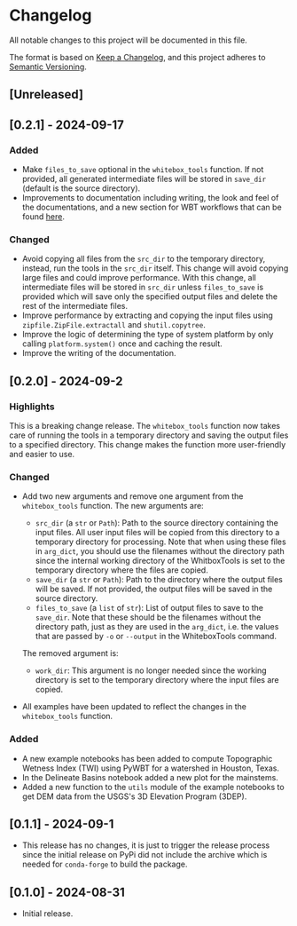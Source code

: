 # Changelog

All notable changes to this project will be documented in this file.

The format is based on [Keep a Changelog](https://keepachangelog.com/en/1.1.0/),
and this project adheres to [Semantic Versioning](https://semver.org/spec/v2.0.0.html).

## \[Unreleased\]

## \[0.2.1\] - 2024-09-17

### Added

- Make `files_to_save` optional in the `whitebox_tools` function. If not provided, all
    generated intermediate files will be stored in `save_dir` (default is the source
    directory).
- Improvements to documentation including writing, the look and feel of the
    documentations, and a new section for WBT workflows that can be found
    [here](https://pywbt.readthedocs.io/latest/workflows).

### Changed

- Avoid copying all files from the `src_dir` to the temporary directory,
    instead, run the tools in the `src_dir` itself. This change will
    avoid copying large files and could improve performance. With this change,
    all intermediate files will be stored in `src_dir` unless `files_to_save`
    is provided which will save only the specified output files and delete the
    rest of the intermediate files.
- Improve performance by extracting and copying the input files using
    `zipfile.ZipFile.extractall` and `shutil.copytree`.
- Improve the logic of determining the type of system platform by only calling
    `platform.system()` once and caching the result.
- Improve the writing of the documentation.

## \[0.2.0\] - 2024-09-2

### Highlights

This is a breaking change release. The `whitebox_tools` function now takes care of
running the tools in a temporary directory and saving the output files to a specified
directory. This change makes the function more user-friendly and easier to use.

### Changed

- Add two new arguments and remove one argument from the `whitebox_tools` function.
    The new arguments are:

    - `src_dir` (a `str` or `Path`): Path to the source directory containing the input files.
        All user input files will be copied from this directory to a temporary directory for
        processing. Note that when using these files in `arg_dict`, you should use the filenames
        without the directory path since the internal working directory of the WhitboxTools is
        set to the temporary directory where the files are copied.
    - `save_dir` (a `str` or `Path`): Path to the directory where the output files
        will be saved. If not provided, the output files will be saved in the source
        directory.
    - `files_to_save` (a `list` of `str`): List of output files to save to the `save_dir`.
        Note that these should be the filenames without the directory path, just as they are
        used in the `arg_dict`, i.e. the values that are passed by `-o` or `--output` in the
        WhiteboxTools command.

    The removed argument is:

    - `work_dir`: This argument is no longer needed since the working directory is set to
        the temporary directory where the input files are copied.

- All examples have been updated to reflect the changes in the `whitebox_tools` function.

### Added

- A new example notebooks has been added to compute Topographic Wetness Index (TWI) using
    PyWBT for a watershed in Houston, Texas.
- In the Delineate Basins notebook added a new plot for the mainstems.
- Added a new function to the `utils` module of the example notebooks to get DEM data from
    the USGS's 3D Elevation Program (3DEP).

## \[0.1.1\] - 2024-09-1

- This release has no changes, it is just to trigger the release process since
    the initial release on PyPi did not include the archive which is needed for
    `conda-forge` to build the package.

## \[0.1.0\] - 2024-08-31

- Initial release.
